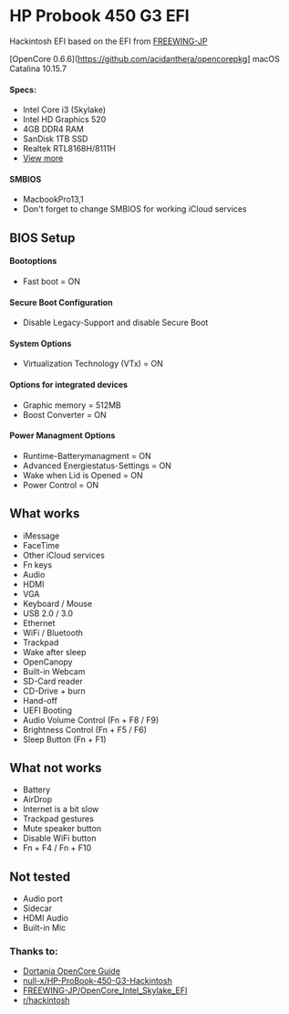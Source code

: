 # HP Probook 450 G3 EFI
Hackintosh EFI based on the EFI from [FREEWING-JP](https://github.com/FREEWING-JP)

[OpenCore 0.6.6](https://github.com/acidanthera/opencorepkg]
macOS Catalina 10.15.7

#### Specs:
 - Intel Core i3 (Skylake)
 - Intel HD Graphics 520
 - 4GB DDR4 RAM
 - SanDisk 1TB SSD
 - Realtek RTL8168H/8111H
 - [View more](https://support.hp.com/us-en/document/c04850296/?openCLC=true)

#### SMBIOS
 - MacbookPro13,1
 - Don't forget to change SMBIOS for working iCloud services

## BIOS Setup
#### Bootoptions
 - Fast boot = ON
#### Secure Boot Configuration
 - Disable Legacy-Support and disable Secure Boot
#### System Options
 - Virtualization Technology (VTx) = ON
#### Options for integrated devices
 - Graphic memory = 512MB
 - Boost Converter = ON
#### Power Managment Options 
 - Runtime-Batterymanagment = ON
 - Advanced Energiestatus-Settings = ON
 - Wake when Lid is Opened = ON
 - Power Control = ON

## What works
- iMessage
- FaceTime
- Other iCloud services
- Fn keys
- Audio
- HDMI
- VGA
- Keyboard / Mouse
- USB 2.0 / 3.0
- Ethernet
- WiFi / Bluetooth
- Trackpad
- Wake after sleep
- OpenCanopy
- Built-in Webcam
- SD-Card reader
- CD-Drive + burn
- Hand-off
- UEFI Booting
- Audio Volume Control (Fn + F8 / F9)
- Brightness Control (Fn + F5 / F6)
- Sleep Button (Fn + F1)

## What not works
 - Battery
 - AirDrop
 - Internet is a bit slow
 - Trackpad gestures
 - Mute speaker button
 - Disable WiFi button
 - Fn + F4 / Fn + F10

## Not tested
 - Audio port
 - Sidecar
 - HDMI Audio
 - Built-in Mic

### Thanks to:
 - [Dortania OpenCore Guide](https://dortania.github.io/OpenCore-Install-Guide)
 - [null-x/HP-ProBook-450-G3-Hackintosh](https://github.com/null-x/HP-ProBook-450-G3-Hackintosh)
 - [FREEWING-JP/OpenCore_Intel_Skylake_EFI](https://github.com/FREEWING-JP/OpenCore_Intel_Skylake_EFI)
 - [r/hackintosh](https://reddit.com/r/hackintosh)
